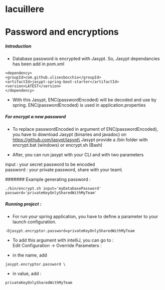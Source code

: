 # lacuillere

# Password and encryptions

##### Introduction 
- Database password is encrypted with Jasypt.
So, Jasypt dependancies has been add in pom.xml

```
<dependency>
<groupId>com.github.ulisesbocchio</groupId>
<artifactId>jasypt-spring-boot-starter</artifactId>
<version>LATEST</version>
</dependency>
```

- With this Jasypt, ENC(passwordEncoded) will be decoded and use by spring.
ENC(passwordEncoded) is used in application.properties


##### For encrypt a new password 

- To replace passwordEncoded in argument of ENC(passwordEncoded), you have to
download Jasypt (binaries and javadoc) on https://github.com/jasypt/jasypt\
Jasypt provide a /bin folder with encrypt.bat (windows) or encrypt.sh (Bash)


- After, you can run jasypt with your CLI and with two parameters

input : your secret password to be encoded\
password : your private password, share with your team\


####### Example generating password :

```
./bin/encrypt.sh input='myDatabasePassword' password='privateKeyOnlySharedWithMyTeam'
```

##### Running project :

- For run your spring application, you have to define a parameter to your launch configuration.

```
-Djasypt.encryptor.password=privateKeyOnlySharedWithMyTeam
```

- To add this argument with intelliJ, you can go to : \
Edit Configuration -> Override Parameters :

- in the name, add
```
jasypt.encryptor.password \
```
- in value, add :
```
privateKeyOnlySharedWithMyTeam
```

